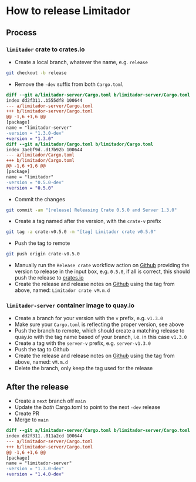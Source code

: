 # How to release Limitador

## Process

### `limitador` crate to crates.io

 - Create a local branch, whatever the name, e.g. `release`

```sh
git checkout -b release
```

 - Remove the `-dev` suffix from both `Cargo.toml`

 ```diff
diff --git a/limitador-server/Cargo.toml b/limitador-server/Cargo.toml
index dd2f311..b555df8 100644
--- a/limitador-server/Cargo.toml
+++ b/limitador-server/Cargo.toml
@@ -1,6 +1,6 @@
 [package]
 name = "limitador-server"
-version = "1.3.0-dev"
+version = "1.3.0"
diff --git a/limitador/Cargo.toml b/limitador/Cargo.toml
index 3aebf9d..d17b92b 100644
--- a/limitador/Cargo.toml
+++ b/limitador/Cargo.toml
@@ -1,6 +1,6 @@
 [package]
 name = "limitador"
-version = "0.5.0-dev"
+version = "0.5.0"
 ```

 - Commit the changes

```sh
git commit -am "[release] Releasing Crate 0.5.0 and Server 1.3.0"
```

 - Create a tag named after the version, with the `crate-v` prefix 

```sh
git tag -a crate-v0.5.0 -m "[tag] Limitador crate v0.5.0"
```

 - Push the tag to remote

```sh
git push origin crate-v0.5.0
```

 - Manually run the `Release crate` workflow action on [Github](https://github.com/Kuadrant/limitador/actions/workflows/release.yaml) providing the version to release in the input box, e.g. `0.5.0`, if all is correct, this should push the release to [crates.io](https://crates.io/crates/limitador/versions)
 - Create the release and release notes on [Github](https://github.com/Kuadrant/limitador/releases/new) using the tag from above, named: `Limitador crate vM.m.d`


### `limitador-server` container image to quay.io

 - Create a branch for your version with the `v` prefix, e.g. `v1.3.0`
 - Make sure your `Cargo.toml` is reflecting the proper version, see above
 - Push the branch to remote, which should create a matching release to quay.io with the tag name based of your branch, i.e. in this case `v1.3.0`
 - Create a tag with the `server-v` prefix, e.g. `server-v1.3.0`
 - Push the tag to Github
 - Create the release and release notes on [Github](https://github.com/Kuadrant/limitador/releases/new) using the tag from above, named: `vM.m.d`
 - Delete the branch, only keep the tag used for the release

## After the release

 - Create a `next` branch off `main` 
 - Update the _both_ Cargo.toml to point to the next `-dev` release
 - Create PR
 - Merge to `main`

 ```diff
diff --git a/limitador-server/Cargo.toml b/limitador-server/Cargo.toml
index dd2f311..011a2cd 100644
--- a/limitador-server/Cargo.toml
+++ b/limitador-server/Cargo.toml
@@ -1,6 +1,6 @@
 [package]
 name = "limitador-server"
-version = "1.3.0-dev"
+version = "1.4.0-dev"
 ```

